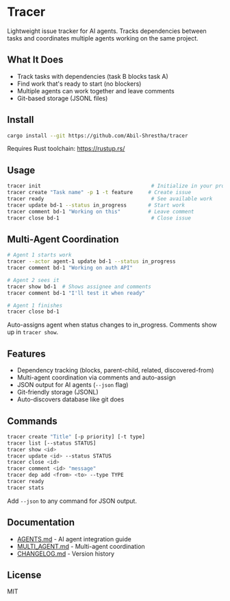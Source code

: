 # Tracer

Lightweight issue tracker for AI agents. Tracks dependencies between tasks and coordinates multiple agents working on the same project.

## What It Does

- Track tasks with dependencies (task B blocks task A)
- Find work that's ready to start (no blockers)
- Multiple agents can work together and leave comments
- Git-based storage (JSONL files)

## Install

```bash
cargo install --git https://github.com/Abil-Shrestha/tracer
```

Requires Rust toolchain: https://rustup.rs/

## Usage

```bash
tracer init                                    # Initialize in your project
tracer create "Task name" -p 1 -t feature     # Create issue
tracer ready                                   # See available work
tracer update bd-1 --status in_progress       # Start work
tracer comment bd-1 "Working on this"         # Leave comment
tracer close bd-1                              # Close issue
```

## Multi-Agent Coordination

```bash
# Agent 1 starts work
tracer --actor agent-1 update bd-1 --status in_progress
tracer comment bd-1 "Working on auth API"

# Agent 2 sees it
tracer show bd-1  # Shows assignee and comments
tracer comment bd-1 "I'll test it when ready"

# Agent 1 finishes
tracer close bd-1
```

Auto-assigns agent when status changes to in_progress. Comments show up in `tracer show`.

## Features

- Dependency tracking (blocks, parent-child, related, discovered-from)
- Multi-agent coordination via comments and auto-assign
- JSON output for AI agents (`--json` flag)
- Git-friendly storage (JSONL)
- Auto-discovers database like git does

## Commands

```bash
tracer create "Title" [-p priority] [-t type]
tracer list [--status STATUS]
tracer show <id>
tracer update <id> --status STATUS
tracer close <id>
tracer comment <id> "message"
tracer dep add <from> <to> --type TYPE
tracer ready
tracer stats
```

Add `--json` to any command for JSON output.

## Documentation

- [AGENTS.md](./AGENTS.md) - AI agent integration guide
- [MULTI_AGENT.md](./MULTI_AGENT.md) - Multi-agent coordination
- [CHANGELOG.md](./CHANGELOG.md) - Version history

## License

MIT

